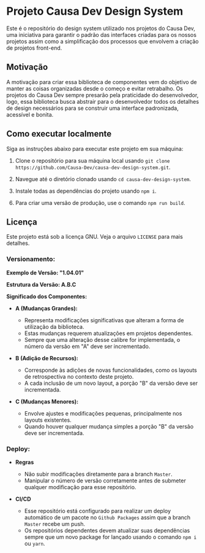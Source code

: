 # Projeto Causa Dev Design System

Este é o repositório do design system utilizado nos projetos do Causa Dev, uma iniciativa para garantir o padrão das interfaces criadas para os nossos projetos assim como a simplificação dos processos que envolvem a criação de projetos front-end.

<!-- ## Contribuição e Projeto Causa Dev // TODO: Escrever sobre o projeto Causa Dev e como interessados podem fazer para entrar no projeto. -->

<!-- ## Penpot // TODO: Escrever sobre o design system do Penpot e porque usamos ele -->

## Motivação

A motivação para criar essa biblioteca de componentes vem do objetivo de manter as coisas organizadas desde o começo e evitar retrabalho.
Os projetos do Causa Dev sempre presarão pela praticidade do desenvolvedor, logo, essa biblioteca busca abstrair para o desenvolvedor todos os detalhes de design necessários para se construir uma interface padronizada, acessível e bonita.

<!-- ## Estrutura // TODO: Descrever sobre o Atomic Design -->

<!-- ## Demonstração, Documentação e Testes // TODO: Descrever sobre o uso do Storybook -->

## Como executar localmente

Siga as instruções abaixo para executar este projeto em sua máquina:

1. Clone o repositório para sua máquina local usando `git clone https://github.com/Causa-Dev/causa-dev-design-system.git`.

2. Navegue até o diretório clonado usando `cd causa-dev-design-system`.

3. Instale todas as dependências do projeto usando `npm i`.

<!-- 4. Para executar o servidor de desenvolvimento, use o comando `npm start`. // TODO: adaptar para o uso do Storybook -->

<!-- 5. Acesse `http://localhost:2460/` para visualizar a página do projeto localmente. // TODO: adaptar para o uso do Storybook -->

6. Para criar uma versão de produção, use o comando `npm run build`.


<!-- ## React Mínimo // TODO: Descrever um pouco sobre o projeto React Mínimo e deixar claro o porque esse projeto é um fork dele. -->


## Licença

Este projeto está sob a licença GNU. Veja o arquivo `LICENSE` para mais detalhes.

### Versionamento:

**Exemplo de Versão: "1.04.01"**

**Estrutura da Versão: A.B.C**

**Significado dos Componentes:**

- **A (Mudanças Grandes):** 
  - Representa modificações significativas que alteram a forma de utilização da biblioteca.
  - Estas mudanças requerem atualizações em projetos dependentes.
  - Sempre que uma alteração desse calibre for implementada, o número da versão em "A" deve ser incrementado.

- **B (Adição de Recursos):**
  - Corresponde às adições de novas funcionalidades, como os layouts de retrospectiva no contexto deste projeto.
  - A cada inclusão de um novo layout, a porção "B" da versão deve ser incrementada.

- **C (Mudanças Menores):**
  - Envolve ajustes e modificações pequenas, principalmente nos layouts existentes.
  - Quando houver qualquer mudança simples a porção "B" da versão deve ser incrementada.

### Deploy:

- **Regras**
  - Não subir modificações diretamente para a branch `Master`.
  - Manipular o número de versão corretamente antes de submeter qualquer modificação para esse repositório.

- **CI/CD**
  - Esse repositório está configurado para realizar um deploy automático de um pacote no `Github Packages` assim que a branch `Master` recebe um push.
  - Os repositórios dependentes devem atualizar suas dependências sempre que um novo package for lançado usando o comando `npm i` ou `yarn`.


